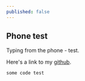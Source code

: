 ```yaml
---
published: false
---
```

## Phone test

Typing from the phone - test. 

Here's a link to my [github](https://github.com/bucsaemanuel).

    some code test
